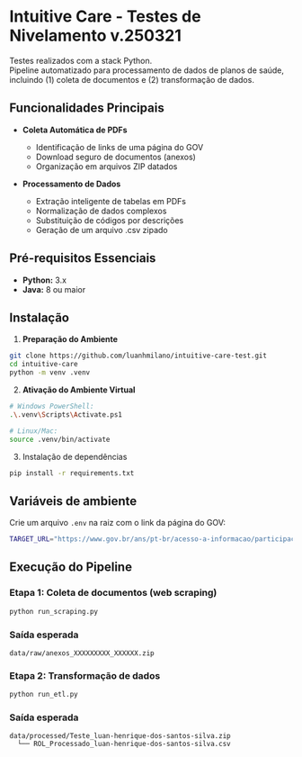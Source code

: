 # Intuitive Care - Testes de Nivelamento v.250321

Testes realizados com a stack Python.\
Pipeline automatizado para processamento de dados de planos de saúde, incluindo (1) coleta de documentos e (2) transformação de dados.

## Funcionalidades Principais

- **Coleta Automática de PDFs**
  - Identificação de links de uma página do GOV
  - Download seguro de documentos (anexos)
  - Organização em arquivos ZIP datados

- **Processamento de Dados**
  - Extração inteligente de tabelas em PDFs
  - Normalização de dados complexos
  - Substituição de códigos por descrições
  - Geração de um arquivo .csv zipado

## Pré-requisitos Essenciais

- **Python:** 3.x
- **Java:** 8 ou maior

## Instalação

1. **Preparação do Ambiente**
```bash
git clone https://github.com/luanhmilano/intuitive-care-test.git
cd intuitive-care
python -m venv .venv
```
2. **Ativação do Ambiente Virtual**
```bash
# Windows PowerShell:
.\.venv\Scripts\Activate.ps1

# Linux/Mac:
source .venv/bin/activate
```
3. Instalação de dependências
```bash
pip install -r requirements.txt
```

## Variáveis de ambiente
Crie um arquivo `.env` na raiz com o link da página do GOV:
```bash
TARGET_URL="https://www.gov.br/ans/pt-br/acesso-a-informacao/participacao-da-sociedade/atualizacao-do-rol-de-procedimentos"
```

## Execução do Pipeline
### Etapa 1: Coleta de documentos (web scraping)
```bash
python run_scraping.py
```
### Saída esperada
```
data/raw/anexos_XXXXXXXXX_XXXXXX.zip
```

### Etapa 2: Transformação de dados
```bash
python run_etl.py
```
### Saída esperada
```
data/processed/Teste_luan-henrique-dos-santos-silva.zip
  └── ROL_Processado_luan-henrique-dos-santos-silva.csv
```